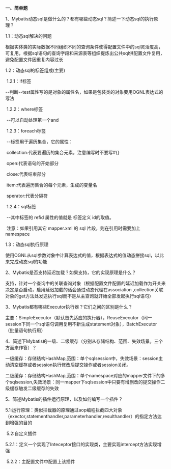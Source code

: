 **一、简单题**

1、Mybatis动态sql是做什么的？都有哪些动态sql？简述一下动态sql的执行原理？

  1.1：动态sql解决的问题

​          根据实体类的实际数据不同组织不同的查询条件使得配置文件中的sql灵活度高，可复用，根据sql语句的查询字段和来源表等组织提炼出公共sql供配置文件复用，避免配置文件因重复内容过长

  1.2：动态sql的标签组成(主要)

​       1.2.1：if标签

​                    --判断--test属性写的是对象的属性名，如果是包装类的对象要用OGNL表达式的写法

​       1.2.2：where标签

​                   --可以自动处理第一个and

​       1.2.3：foreach标签

​                   --标签用于遍历集合，它的属性：

​                        collection:代表要遍历的集合元素，注意编写时不要写#{}

​                        open:代表语句的开始部分

​                        close:代表结束部分

​                        item:代表遍历集合的每个元素，生成的变量名

​                        sperator:代表分隔符



​      1.2.4：sql标签

​                   --其中<include>标签的 refid 属性的值就是<sql> 标签定义 id的取值。

​                    注意：如果引用其它 mapper.xml 的 sql 片段，则在引用时需要加上 namespace



1.3：动态sql执行原理

​            使用OGNL从sql参数对象中计算表达式的值，根据表达式的值动态拼接sql，以此来完成动态sql的功能



2、Mybatis是否支持延迟加载？如果支持，它的实现原理是什么？

​      支持，针对一个查询中的关联查询对象（根据配置文件配置的延迟加载作为开关来决定是否启动，启用延迟加载的话会通过动态代理在association ,collection关联对象的get方法处发送执行sql而不是从主查询就开始全部发起执行sql语句）

3、Mybatis都有哪些Executor执行器？它们之间的区别是什么？

​      主要：SimpleExecutor（默认首先适应的执行器），ReuseExecutor（同一session下同一个sql语句调用复用不新生成statement对象），BatchExecutor（批量语句执行用）



4、简述下Mybatis的一级、二级缓存（分别从存储结构、范围、失效场景。三个方面来作答）？

一级缓存：存储结构HashMap,范围：单个sqlsession中，失效场景：session主动清空缓存或者session执行修改后提交操作或者session关闭。

二级缓存：存储结构HashMap,范围：单个namespace对应的mapper文件下的多个sqlsession,失效场景：同一mapper下sqlsession中只要有增删改的提交操作二级缓存触发二级缓存的失效



5、简述Mybatis的插件运行原理，以及如何编写一个插件？

​    5.1:运行原理：类似拦截器的原理通过aop编程拦截四大对象（exector,statementhandler,parameterhandler,resulthandler）的指定方法达到增强的目的



​    5.2:自定义插件

​    5.2.1：定义一个实现了Inteceptor接口的实现类，主要实现intercept方法实现增强

​    5.2.2：主配置文件中配置上该插件

   

   